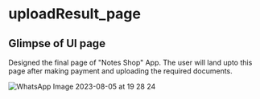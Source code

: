 # uploadResult_page
## Glimpse of UI page
Designed the final page of "Notes Shop" App. The user will land upto this page after making payment and uploading the required documents.

![WhatsApp Image 2023-08-05 at 19 28 24](https://github.com/palak684/My_Projects/assets/104788250/e3d2653d-b755-41c8-be81-53cd3ada5b5e)
